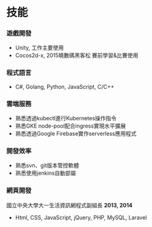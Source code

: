 # 技能

### 遊戲開發
- Unity, 工作主要使用
- Cocos2d-x, 2015曉數碼黑客松 賽前學習&比賽使用

### 程式語言
- C#, Golang, Python, JavaScript, C/C++

### 雲端服務
- 熟悉透過kubectl進行Kubernetes操作指令
- 熟悉GKE node-pool配合ingress實現水平擴展
- 熟悉透過Google Firebase實作serverless應用程式
  
### 開發效率
- 熟悉svn、git版本管控軟體
- 熟悉使用jenkins自動部屬

### 網頁開發
國立中央大學大一生活資訊網程式副組長 **2013, 2014**
- Html, CSS, JavaScript, jQuery, PHP, MySQL, Laravel

